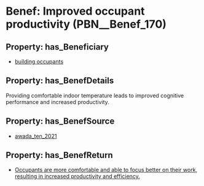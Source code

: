 # Benef: __Improved occupant productivity__ (PBN__Benef_170)

## Property: has_Beneficiary

* [building occupants](../Stakeholder/PBN__Stakeholder_97)

## Property: has_BenefDetails

Providing comfortable indoor temperature leads to improved cognitive performance and increased productivity.

## Property: has_BenefSource

* [awada_ten_2021](../Article/PBN__Article_38)

## Property: has_BenefReturn

* [Occupants are more comfortable and able to focus better on their work, resulting in increased productivity and efficiency.](../BenefReturn/PBN__BenefReturn_174)


